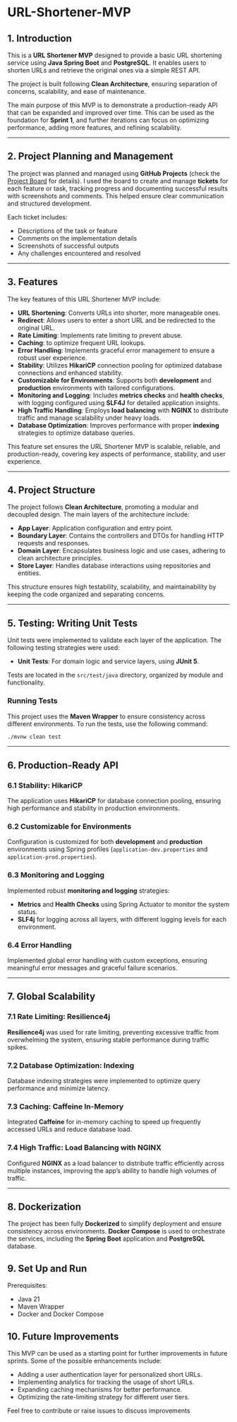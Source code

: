 # URL-Shortener-MVP

## 1. Introduction

This is a **URL Shortener MVP** designed to provide a basic URL shortening service using **Java Spring Boot** and **PostgreSQL**. It enables users to shorten URLs and retrieve the original ones via a simple REST API. 

The project is built following **Clean Architecture**, ensuring separation of concerns, scalability, and ease of maintenance.

The main purpose of this MVP is to demonstrate a production-ready API that can be expanded and improved over time. This can be used as the foundation for **Sprint 1**, and further iterations can focus on optimizing performance, adding more features, and refining scalability.

---
## 2. Project Planning and Management

The project was planned and managed using **GitHub Projects** (check the [Project Board](https://github.com/users/GabrielMelhem/projects/1) for details). I used the board to create and manage **tickets** for each feature or task, tracking progress and documenting successful results with screenshots and comments. This helped ensure clear communication and structured development.

Each ticket includes:
- Descriptions of the task or feature
- Comments on the implementation details
- Screenshots of successful outputs
- Any challenges encountered and resolved
---
## 3. Features

The key features of this URL Shortener MVP include:

- **URL Shortening**: Converts URLs into shorter, more manageable ones.
- **Redirect**: Allows users to enter a short URL and be redirected to the original URL.
- **Rate Limiting**: Implements rate limiting to prevent abuse.
- **Caching**: to optimize frequent URL lookups.
- **Error Handling**: Implements graceful error management to ensure a robust user experience.
- **Stability**: Utilizes **HikariCP** connection pooling for optimized database connections and enhanced stability.
- **Customizable for Environments**: Supports both **development** and **production** environments with tailored configurations.
- **Monitoring and Logging**: Includes **metrics checks** and **health checks**, with logging configured using **SLF4J**  for detailed application insights.
- **High Traffic Handling**: Employs **load balancing** with **NGINX** to distribute traffic and manage scalability under heavy loads.
- **Database Optimization**: Improves performance with proper **indexing** strategies to optimize database queries.

This feature set ensures the URL Shortener MVP is scalable, reliable, and production-ready, covering key aspects of performance, stability, and user experience.

---
## 4. Project Structure

The project follows **Clean Architecture**, promoting a modular and decoupled design. The main layers of the architecture include:

- **App Layer**: Application configuration and entry point.
- **Boundary Layer**: Contains the controllers and DTOs for handling HTTP requests and responses.
- **Domain Layer**: Encapsulates business logic and use cases, adhering to clean architecture principles.
- **Store Layer**: Handles database interactions using repositories and entities.

This structure ensures high testability, scalability, and maintainability by keeping the code organized and separating concerns.

---
## 5. Testing: Writing Unit Tests

Unit tests were implemented to validate each layer of the application. The following testing strategies were used:
- **Unit Tests**: For domain logic and service layers, using **JUnit 5**.

Tests are located in the `src/test/java` directory, organized by module and functionality.

### Running Tests

This project uses the **Maven Wrapper** to ensure consistency across different environments. To run the tests, use the following command:

```bash
./mvnw clean test
```
---
## 6. Production-Ready API

### 6.1 Stability: HikariCP
The application uses **HikariCP** for database connection pooling, ensuring high performance and stability in production environments.

### 6.2 Customizable for Environments
Configuration is customized for both **development** and **production** environments using Spring profiles (`application-dev.properties` and `application-prod.properties`).

### 6.3 Monitoring and Logging
Implemented robust **monitoring and logging** strategies:
- **Metrics** and **Health Checks** using Spring Actuator to monitor the system status.
- **SLF4j**  for logging across all layers, with different logging levels for each environment.

### 6.4 Error Handling
Implemented global error handling with custom exceptions, ensuring meaningful error messages and graceful failure scenarios.

---

## 7. Global Scalability

### 7.1 Rate Limiting: Resilience4j
**Resilience4j** was used for rate limiting, preventing excessive traffic from overwhelming the system, ensuring stable performance during traffic spikes.

### 7.2 Database Optimization: Indexing
Database indexing strategies were implemented to optimize query performance and minimize latency.

### 7.3 Caching: Caffeine In-Memory
Integrated **Caffeine** for in-memory caching to speed up frequently accessed URLs and reduce database load.

### 7.4 High Traffic: Load Balancing with NGINX
Configured **NGINX** as a load balancer to distribute traffic efficiently across multiple instances, improving the app’s ability to handle high volumes of traffic.

---
## 8. Dockerization

The project has been fully **Dockerized** to simplify deployment and ensure consistency across environments. **Docker Compose** is used to orchestrate the services, including the **Spring Boot** application and **PostgreSQL** database.

## 9.  Set Up and Run
Prerequisites:
 - Java 21
 - Maven Wrapper
 - Docker and Docker Compose

## 10. Future Improvements
This MVP can be used as a starting point for further improvements in future sprints. Some of the possible enhancements include:

 - Adding a user authentication layer for personalized short URLs.
 - Implementing analytics for tracking the usage of short URLs.
 - Expanding caching mechanisms for better performance.
 - Optimizing the rate-limiting strategy for different user tiers.

Feel free to contribute or raise issues to discuss improvements

